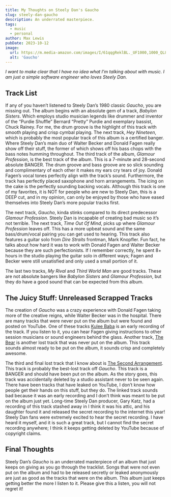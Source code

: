 ```yaml
---
title: My Thoughts on Steely Dan's Gaucho
slug: steely-dan-gaucho
description: An underrated masterpiece.
tags:
  - music
  - personal
author: Max Lewis
pubDate: 2023-10-12
image:
  url: https://m.media-amazon.com/images/I/61qqgReklBL._UF1000,1000_QL80_.jpg
  alt: 'Gaucho'
---
```


*I want to make clear that I have no idea what I’m talking about with music. I am just a simple software engineer who loves Steely Dan.*

## Track List

If any of you haven’t listened to Steely Dan’s 1980 classic *Gaucho*, you are missing out. The album begins with an absolute gem of a track, *Babylon Sisters*. Which employs studio musician legends like drummer and inventor of the “Purdie Shuffle” Bernard “Pretty” Purdie and exemplary bassist, Chuck Rainey. For me, the drum groove is the highlight of this track with smooth playing and crisp cymbal playing. The next track, *Hey Nineteen*, which is probably the most popular track of this album is a certified banger. Where Steely Dan’s main duo of Walter Becker and Donald Fagen really show off their stuff, the former of which shows off his bass chops with the bass notes humming throughout. The third track of the album, *Glamour Profession*, is the best track of the album. This is a 7-minute and 28-second absolute BANGER. The drum groove and bass groove are so slick sounding and complimentary of each other it makes my ears cry tears of joy. Donald Fagen’s vocal tones perfectly align with the track’s sound. Furthermore, the track has perfectly placed saxophone and horn arrangements. The icing on the cake is the perfectly sounding backing vocals. Although this track is one of my favorites, it is NOT for people who are new to Steely Dan, this is a DEEP cut, and in my opinion, can only be enjoyed by those who have eased themselves into Steely Dan’s more popular tracks first.

The next track, *Gaucho*, kinda stinks compared to its direct predecessor *Glamour Profession*. Steely Dan is incapable of creating bad music so it’s not terrible. The next track, *Time Out Of Mind*, picks up where *Glamour Profession* leaves off. This has a more upbeat sound and the same bass/drum/vocal pairing you can get used to hearing. This track also features a guitar solo from *Dire Straits* frontman, Mark Knopfler. Fun fact, he talks about how hard it was to work with Donald Fagen and Walter Becker because they are such perfectionists. If I remember correctly, he spent 8+ hours in the studio playing the guitar solo in different ways; Fagen and Becker were still unsatisfied and only used a small portion of it.

The last two tracks, *My Rival* and *Third World Man* are good tracks. These are not absolute bangers like *Babylon Sisters* and *Glamour Profession*, but they do have a good sound that can be expected from this album.

## The Juicy Stuff: Unreleased Scrapped Tracks

The creation of *Gaucho* was a crazy experience with Donald Fagen taking more of the creative reigns, while Walter Becker was in the hospital. There are many tracks that were never put on the album but were found and posted on YouTube. One of these tracks [Kulee Baba](https://www.youtube.com/watch?v=_EI3bPC4O8U) is an early recording of the track. If you listen to it, you can hear Fagen giving instructions to other session musicians or sound engineers behind the glass. Another track, [The Bear](https://www.youtube.com/watch?v=QPt_l28ralA) is another lost track that was never put on the album. This track sounds almost ready to be put on the album, it sounds crisp and completely awesome.

The third and final lost track that I know about is [The Second Arrangement](https://www.youtube.com/watch?v=7sIs3VbXcS4). This track is probably the best-lost track off *Gaucho*. This track is a BANGER and should have been put on the album. As the story goes, this track was accidentally deleted by a studio assistant never to be seen again. There have been tracks that have leaked on YouTube, I don’t know how people get their hands on this stuff, but they do. The linked track sounds bad because it was an early recording and I don’t think was meant to be put on the album just yet. Long-time Steely Dan producer, Gary Katz, had a recording of this track stashed away in I think it was his attic, and his daughter found it and released the secret recording to the internet this year! Steely Dan fans were extremely excited to hear the secret recording. I have heard it myself, and it is such a great track, but I cannot find the secret recording anywhere; I think it keeps getting deleted by YouTube because of copyright claims.

## Final Thoughts

Steely Dan’s *Gaucho* is an underrated masterpiece of an album that just keeps on giving as you go through the tracklist. Songs that were not even put on the album and had to be released secretly or leaked anonymously are just as good as the tracks that were on the album. This album just keeps getting better the more I listen to it. Please give this a listen, you will not regret it!